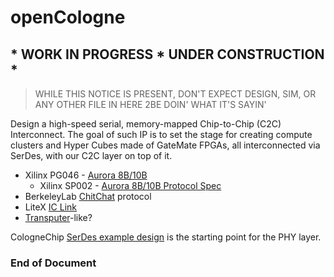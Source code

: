 # openCologne
## * WORK IN PROGRESS * UNDER CONSTRUCTION *
> WHILE THIS NOTICE IS PRESENT, DON'T EXPECT DESIGN, SIM, OR ANY OTHER FILE IN HERE 2BE DOIN' WHAT IT'S SAYIN'

Design a high-speed serial, memory-mapped Chip-to-Chip (C2C) Interconnect. The goal of such IP is to set the stage for creating compute clusters and Hyper Cubes made of GateMate FPGAs, all interconnected via SerDes, with our C2C layer on top of it.
- Xilinx PG046 - [Aurora 8B/10B](https://docs.amd.com/r/en-US/pg046-aurora-8b10b/Introduction?tocId=Tqe8wtK9r1zAUq13hUnVEw)
    - Xilinx SP002 - [Aurora 8B/10B Protocol Spec](https://docs.amd.com/v/u/en-US/aurora_8b10b_protocol_spec_sp002)
- BerkeleyLab [ChitChat](https://berkeleylab.github.io/Bedrock/_gen_md/serial_io/chitchat/README_md.html) protocol
- LiteX [IC Link](https://github.com/enjoy-digital/liteiclink)
- [Transputer](http://www.bitsavers.org/components/inmos/transputer/C011_Link_Adaptor.pdf)-like?

CologneChip [SerDes example design](https://github.com/pu-cc/gm_serdes_lb) is the starting point for the PHY layer.

**<h3>  End of Document </h3>** 
